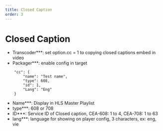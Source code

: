 ```yaml
---
title: Closed Caption
order: 3
---
```


# Closed Caption

- Transcoder\*\*\*: set option.cc = 1 to copying closed captions embed in video
- Packager\*\*\*: enable config in target

```
    "cc": {
        "name": "Test name",
        "type": 608,
        "id": 1,
        "Lang": "Eng"
    }
```

- Name\*\*\*: Display in HLS Master Playlist
- type\*\*\*: 608 or 708
- ID\*\*\*: Service ID of Closed caption, CEA-608: 1 to 4, CEA-708: 1 to 63
- lang\*\*\*: language for showing on player config, 3 characters, ex: eng, vie